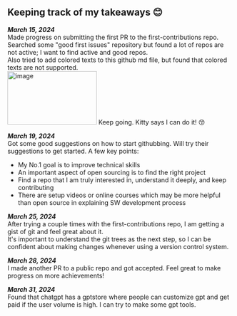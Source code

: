 ## Keeping track of my takeaways 😊

_**March 15, 2024**_  
Made progress on submitting the first PR to the first-contributions repo.  
Searched some "good first issues" repository but found a lot of repos are not active; I want to find active and good repos.  
Also tried to add colored texts to this github md file, but found that colored texts are not supported.  
<img src="https://github.com/jennie-jd/learning-notes/assets/52141333/e9658c69-cc92-41d5-b342-a0c128ddb0a2" width="200" height="120" alt="image">
Keep going. Kitty says I can do it! 😙

_**March 19, 2024**_  
Got some good suggestions on how to start githubbing. Will try their suggestions to get started. A few key points:
- My No.1 goal is to improve technical skills
- An important aspect of open sourcing is to find the right project
- Find a repo that I am truly interested in, understand it deeply, and keep contributing
- There are setup videos or online courses which may be more helpful than open source in explaining SW development process

_**March 25, 2024**_  
After trying a couple times with the first-contributions repo, I am getting a gist of git and feel great about it.  
It's important to understand the git trees as the next step, so I can be confident about making changes whenever using a version control system.

_**March 28, 2024**_  
I made another PR to a public repo and got accepted. Feel great to make progress on more achievements!

_**March 31, 2024**_  
Found that chatgpt has a gptstore where people can customize gpt and get paid if the user volume is high. I can try to make some gpt tools.

